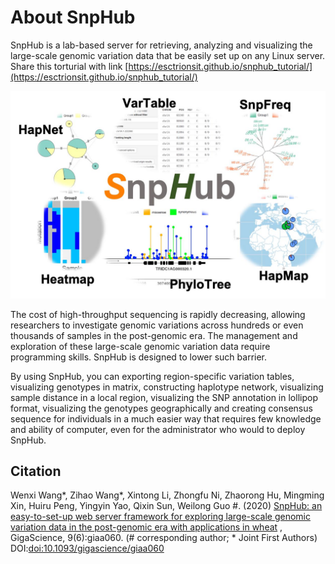 # About SnpHub

SnpHub is a lab-based server for retrieving, analyzing and visualizing the large-scale genomic variation data that be easily set up on any Linux server. Share this torturial with link [https://esctrionsit.github.io/snphub_tutorial/](https://esctrionsit.github.io/snphub_tutorial/)

![](img/SnpHub.jpg)

The cost of high-throughput sequencing is rapidly decreasing, allowing researchers to investigate genomic variations across hundreds or even thousands of samples in the post-genomic era. The management and exploration of these large-scale genomic variation data require programming skills. SnpHub is designed to lower such barrier.

By using SnpHub, you can exporting region-specific variation tables, visualizing genotypes in matrix, constructing haplotype network, visualizing sample distance in a local region, visualizing the SNP annotation in lollipop format, visualizing the genotypes geographically and creating consensus sequence for individuals in a much easier way that requires few knowledge and ability of computer, even for the administrator who would to deploy SnpHub.

## Citation

Wenxi Wang*, Zihao Wang*, Xintong Li, Zhongfu Ni, Zhaorong Hu, Mingming Xin, Huiru Peng, Yingyin Yao, Qixin Sun, Weilong Guo #. (2020) [SnpHub: an easy-to-set-up web server framework for exploring large-scale genomic variation data in the post-genomic era with applications in wheat](https://academic.oup.com/gigascience/article/9/6/giaa060/5851733) , GigaScience, 9(6):giaa060. (# corresponding author; * Joint First Authors)
DOI:[doi:10.1093/gigascience/giaa060](https://doi.org/10.1093/gigascience/giaa060)
